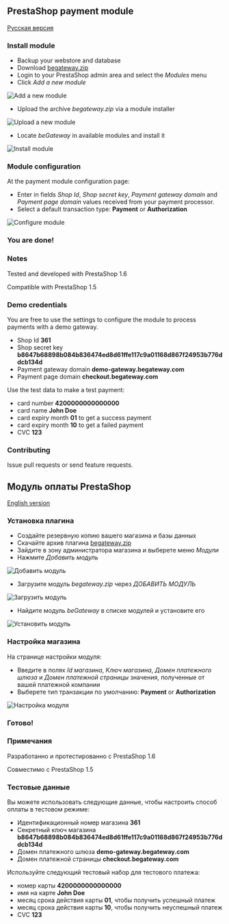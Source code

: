 ## PrestaShop payment module

[Русская версия](#модуль-оплаты-prestashop)

### Install module

  * Backup your webstore and database
  * Download [begateway.zip](https://github.com/beGateway/prestashop-payment-module/raw/master/begateway.zip)
  * Login to your PrestaShop admin area and select the _Modules_ menu
  * Click _Add a new module_

![Add a new module](https://github.com/beGateway/prestashop-payment-module/raw/master/doc/add-module-button.png)

  * Upload the archive _begateway.zip_ via a module installer

![Upload a new module](https://github.com/beGateway/prestashop-payment-module/raw/master/doc/add-module-file.png)

  * Locate _beGateway_ in available modules and install it

![Install module](https://github.com/beGateway/prestashop-payment-module/raw/master/doc/add-module-install.png)

### Module configuration

At the payment module configuration page:

  * Enter in fields _Shop Id_, _Shop secret key_, _Payment gateway domain_ and _Payment page domain_ values received from your payment processor.
  * Select a default transaction type: __Payment__ or __Authorization__

![Configure module](https://github.com/beGateway/prestashop-payment-module/raw/master/doc/config-module.png)

### You are done!

### Notes

Tested and developed with PrestaShop 1.6

Compatible with PrestaShop 1.5

### Demo credentials

You are free to use the settings to configure the module to process
payments with a demo gateway.

  * Shop Id __361__
  * Shop secret key __b8647b68898b084b836474ed8d61ffe117c9a01168d867f24953b776ddcb134d__
  * Payment gateway domain __demo-gateway.begateway.com__
  * Payment page domain __checkout.begateway.com__

Use the test data to make a test payment:

  * card number __4200000000000000__
  * card name __John Doe__
  * card expiry month __01__ to get a success payment
  * card expiry month __10__ to get a failed payment
  * CVC __123__

### Contributing

Issue pull requests or send feature requests.

## Модуль оплаты PrestaShop

[English version](#prestashop-payment-module)

### Установка плагина

  * Создайте резервную копию вашего магазина и базы данных
  * Скачайте архив плагина [begateway.zip](https://github.com/beGateway/prestashop-payment-module/raw/master/begateway.zip)
  * Зайдите в зону администратора магазина и выберете меню _Модули_
  * Нажмите _Добавить модуль_

![Добавить модуль](https://github.com/beGateway/prestashop-payment-module/raw/master/doc/add-module-button-ru.png)

  * Загрузите модуль _begateway.zip_ через _ДОБАВИТЬ МОДУЛЬ_

![Загрузить модуль](https://github.com/beGateway/prestashop-payment-module/raw/master/doc/add-module-file-ru.png)

  * Найдите модуль _beGateway_ в списке модулей и установите его

![Установить модуль](https://github.com/beGateway/prestashop-payment-module/raw/master/doc/add-module-install.png)

### Настройка магазина

На странице настройки модуля:

  * Введите в полях _Id магазина_, _Ключ магазина_, _Домен платежного шлюза_ и _Домен платежной страницы_ значения, полученные от вашей платежной компании
  * Выберете тип транзакции по умолчанию: __Payment__ or __Authorization__

![Настройка модуля](https://github.com/beGateway/prestashop-payment-module/raw/master/doc/config-module.png)

### Готово!

### Примечания

Разработанно и протестированно с PrestaShop 1.6

Совместимо с PrestaShop 1.5

### Тестовые данные

Вы можете использовать следующие данные, чтобы настроить способ оплаты в
тестовом режиме:

  * Идентификационный номер магазина __361__
  * Секретный ключ магазина __b8647b68898b084b836474ed8d61ffe117c9a01168d867f24953b776ddcb134d__
  * Домен платежного шлюза __demo-gateway.begateway.com__
  * Домен платежной страницы __checkout.begateway.com__

Используйте следующий тестовый набор для тестового платежа:

  * номер карты __4200000000000000__
  * имя на карте __John Doe__
  * месяц срока действия карты __01__, чтобы получить успешный платеж
  * месяц срока действия карты __10__, чтобы получить неуспешный платеж
  * CVC __123__
